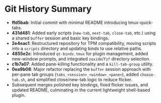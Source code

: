 # Git History Summary

- **ffd5bab**: Initial commit with minimal README introducing tmux-quick-tabs.
- **431d481**: Added early scripts (`new-tab`, `next-tab`, `close-tab`, etc.) using a shared `buffer` session and basic key bindings.
- **2e4eac1**: Restructured repository for TPM compatibility, moving scripts into a `scripts` directory and updating binds to use relative paths.
- **4855e2c**: Introduced `qt-binds.tmux` for plugin management, added new-window prompts, and integrated `zoxide`/`fzf` directory selection.
- **c1b7a07**: Added pane-killing functionality and a `kill-tab-group` utility.
- **0ea9b08**: Major refactor replacing the `buffer` session approach with per-pane tab groups (`tabs_<session>_<window>_<pane>`), added `choose-tab.sh`, and simplified close/new-tab logic to reduce flicker.
- Subsequent merges polished key bindings, fixed flicker issues, and updated README, culminating in the current lightweight shell-based plugin.
